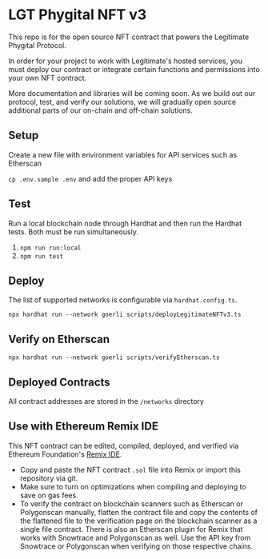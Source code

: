 # LGT Phygital NFT v3
This repo is for the open source NFT contract that powers the Legitimate Phygital Protocol.

In order for your project to work with Legitimate's hosted services, you must deploy our contract or integrate certain functions and permissions into your own NFT contract.

More documentation and libraries will be coming soon. As we build out our protocol, test, and verify our solutions, we will gradually open source additional parts of our on-chain and off-chain solutions.

## Setup
Create a new file with environment variables for API services such as Etherscan

`cp .env.sample .env` and add the proper API keys

## Test

Run a local blockchain node through Hardhat and then run the Hardhat tests.
Both must be run simultaneously.

1. `npm run run:local`
2. `npm run test`

## Deploy

The list of supported networks is configurable via `hardhat.config.ts`.

`npx hardhat run --network goerli scripts/deployLegitimateNFTv3.ts`

## Verify on Etherscan

`npx hardhat run --network goerli scripts/verifyEtherscan.ts`

## Deployed Contracts
All contract addresses are stored in the `/networks` directory

## Use with Ethereum Remix IDE

This NFT contract can be edited, compiled, deployed, and verified via Ethereum Foundation's [Remix IDE](https://remix.ethereum.org/).

* Copy and paste the NFT contract `.sol` file into Remix or import this repository via git.
* Make sure to turn on optimizations when compiling and deploying to save on gas fees.
* To verify the contract on blockchain scanners such as Etherscan or Polygonscan manually, flatten the contract file and copy the contents of the flattened file to the verification page on the blockchain scanner as a single file contract. There is also an Etherscan plugin for Remix that works with Snowtrace and Polygonscan as well. Use the API key from Snowtrace or Polygonscan when verifying on those respective chains.

